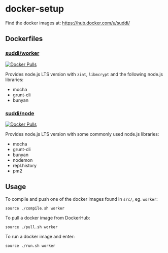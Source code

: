 # docker-setup

Find the docker images at: https://hub.docker.com/u/suddi/

## Dockerfiles

### [suddi/worker](https://hub.docker.com/r/suddi/worker/)
[![Docker Pulls](https://img.shields.io/docker/pulls/suddi/worker.svg)](https://hub.docker.com/r/suddi/worker/)

Provides node.js LTS version with `zint`, `libmcrypt` and the following node.js libraries:
* mocha
* grunt-cli
* bunyan

### [suddi/node](https://hub.docker.com/r/suddi/node/)
[![Docker Pulls](https://img.shields.io/docker/pulls/suddi/node.svg)](https://hub.docker.com/r/suddi/node/)

Provides node.js LTS version with some commonly used node.js libraries:
* mocha
* grunt-cli
* bunyan
* nodemon
* repl.history
* pm2

## Usage

To compile and push one of the docker images found in `src/`, eg. `worker`:

````
source ./compile.sh worker
````

To pull a docker image from DockerHub:
````
source ./pull.sh worker
````

To run a docker image and enter:
````
source ./run.sh worker
````
